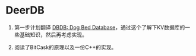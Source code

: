 # DeerDB

1. 第一步计划翻译 [DBDB: Dog Bed Database](http://aosabook.org/en/500L/pages/dbdb-dog-bed-database.html)，通过这个了解下KV数据库的一些基础知识，然后再考虑实现。

2. 阅读了BitCask的原理以及一份C++的实现。
